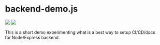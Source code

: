 # backend-demo.js

[![][travis-img]][travis-url]
[![][coveralls-img]][coveralls-url]

This is a short demo experimenting what is a best way to setup CI/CD/docs for Node/Express backend.

[travis-img]: https://travis-ci.org/ahojukka5/backend-demo.svg?branch=master
[travis-url]: https://travis-ci.org/ahojukka5/backend-demo
[coveralls-img]: https://coveralls.io/repos/github/ahojukka5/backend-demo/badge.svg?branch=master
[coveralls-url]: https://coveralls.io/github/ahojukka5/backend-demo?branch=master
